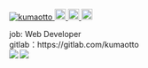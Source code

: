 <p align="left"> 
  <a href="https://github.com/kumaotto/kumaotto/">
    <img src="https://komarev.com/ghpvc/?username=kumaotto" alt="kumaotto" />
  </a>
  <a href="http://twitter.com/EngineerKumao">
    <img height="20" src="https://img.shields.io/twitter/follow/EngineerKumao?label=Twitter&logo=twitter&style=flat" />
  </a>
  <a href="http://qiita.com/Kumaou_00">
    <img height="20" src="https://qiita-badge.apiapi.app/s/Kumaou_00/posts.svg" />
  </a>
  <//qiita.com/Kumaou_00">
    <img height="20" src="https://qiita-badge.apiapi.app/s/Kumaou_00/contributions.svg" />
  </a>
</p>
job: Web Developer<br>
gitlab：https://gitlab.com/kumaotto<br>

<div>
  <a href="https://github.com/anuraghazra/github-readme-stats">
    <img align="left" src="https://github-readme-stats.vercel.app/api?username=kumaotto&count_private=true&show_icons=true" />
  </a>
  <a href="https://github.com/anuraghazra/github-readme-stats">
    <img align="left" src="https://github-readme-stats.vercel.app/api/top-langs/?username=kumaotto&layout=compact" />
  </a>
</div>

<!--
**kumaotto/kumaotto** is a ✨ _special_ ✨ repository because its `README.md` (this file) appears on your GitHub profile.

Here are some ideas to get you started:

- 🔭 I’m currently working on ...
- 🌱 I’m currently learning ...
- 👯 I’m looking to collaborate on ...
- 🤔 I’m looking for help with ...
- 💬 Ask me about ...
- 📫 How to reach me: ...
- 😄 Pronouns: ...
- ⚡ Fun fact: ...
-->
